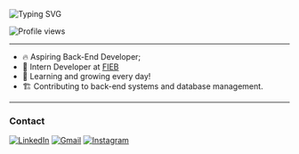 <img src="https://readme-typing-svg.demolab.com?font=Fira+Code&weight=600&size=25&pause=3000&color=ffffff&random=false&width=435&height=40&lines=Hi!+👋+I'm+Elder+Galvão!" alt="Typing SVG">
<p align="left"> <img src="https://komarev.com/ghpvc/?username=3lder7&color=blue" alt="Profile views" /> </p>
<hr>

- 🔥 Aspiring Back-End Developer;
- 🔭 Intern Developer at [FIEB](https://www.linkedin.com/company/sistemafieb/posts/?feedView=all) 
- 🦾 Learning and growing every day!
- 🏗️ Contributing to back-end systems and database management.
<hr>

### Contact
<p align="left">

[![LinkedIn](https://img.shields.io/badge/-LinkedIn-0077B5?style=flat&logo=linkedin&logoColor=white)](https://www.linkedin.com/in/elder-galv%C3%A3o/)
[![Gmail](https://img.shields.io/badge/-Gmail-D14836?style=flat&logo=gmail&logoColor=white)](mailto:eldergalvao07@gmail.com)
[![Instagram](https://img.shields.io/badge/-Instagram-E4405F?style=flat&logo=instagram&logoColor=white)](https://www.instagram.com/egqr_)

</p>
